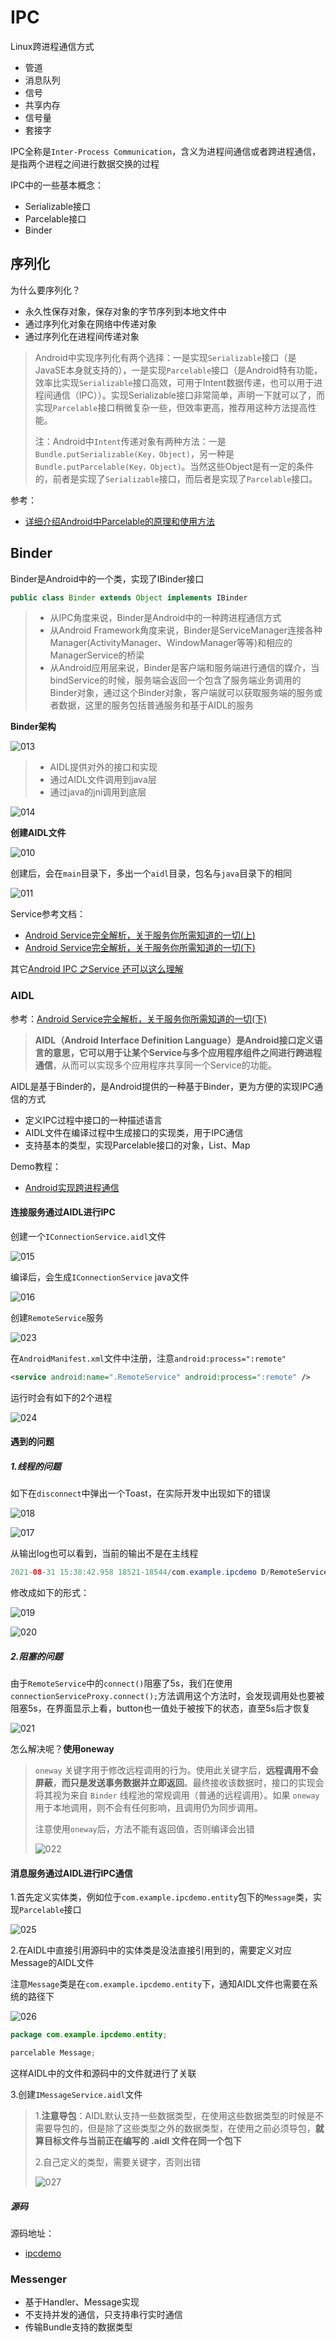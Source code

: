 # IPC

Linux跨进程通信方式

+ 管道
+ 消息队列
+ 信号
+ 共享内存
+ 信号量
+ 套接字



IPC全称是`Inter-Process Communication`，含义为进程间通信或者跨进程通信，是指两个进程之间进行数据交换的过程



IPC中的一些基本概念：

+ Serializable接口
+ Parcelable接口
+ Binder



## 序列化

为什么要序列化？

+ 永久性保存对象，保存对象的字节序列到本地文件中
+ 通过序列化对象在网络中传递对象
+ 通过序列化在进程间传递对象

> Android中实现序列化有两个选择：一是实现`Serializable`接口（是JavaSE本身就支持的），一是实现`Parcelable`接口（是Android特有功能，效率比实现`Serializable`接口高效，可用于Intent数据传递，也可以用于进程间通信（IPC））。实现Serializable接口非常简单，声明一下就可以了，而实现`Parcelable`接口稍微复杂一些，但效率更高，推荐用这种方法提高性能。
>
> 注：Android中`Intent`传递对象有两种方法：一是`Bundle.putSerializable(Key，Object)`，另一种是`Bundle.putParcelable(Key，Object)`。当然这些Object是有一定的条件的，前者是实现了`Serializable`接口，而后者是实现了`Parcelable`接口。

参考：

+ [详细介绍Android中Parcelable的原理和使用方法](https://www.jianshu.com/p/32a2ec8f35ae)



## Binder

Binder是Android中的一个类，实现了IBinder接口

```java
public class Binder extends Object implements IBinder
```

> + 从IPC角度来说，Binder是Android中的一种跨进程通信方式
> + 从Android Framework角度来说，Binder是ServiceManager连接各种Manager(ActivityManager、WindowManager等等)和相应的ManagerService的桥梁
> + 从Android应用层来说，Binder是客户端和服务端进行通信的媒介，当bindService的时候，服务端会返回一个包含了服务端业务调用的Binder对象，通过这个Binder对象，客户端就可以获取服务端的服务或者数据，这里的服务包括普通服务和基于AIDL的服务



**Binder架构**

![013](https://github.com/winfredzen/Android-Basic/blob/master/%E8%BF%9B%E9%98%B6/image/013.png)

> + AIDL提供对外的接口和实现
> + 通过AIDL文件调用到java层
> + 通过java的jni调用到底层

![014](https://github.com/winfredzen/Android-Basic/blob/master/%E8%BF%9B%E9%98%B6/image/014.png)



**创建AIDL文件**

![010](https://github.com/winfredzen/Android-Basic/blob/master/%E8%BF%9B%E9%98%B6/image/010.png)

创建后，会在`main`目录下，多出一个`aidl`目录，包名与`java`目录下的相同

![011](https://github.com/winfredzen/Android-Basic/blob/master/%E8%BF%9B%E9%98%B6/image/011.png)

Service参考文档：

+ [Android Service完全解析，关于服务你所需知道的一切(上)](https://blog.csdn.net/guolin_blog/article/details/11952435)
+ [Android Service完全解析，关于服务你所需知道的一切(下)](https://blog.csdn.net/guolin_blog/article/details/9797169)



其它[Android IPC 之Service 还可以这么理解](https://www.jianshu.com/p/f5e08b06bf7a)



### AIDL

参考：[Android Service完全解析，关于服务你所需知道的一切(下)](https://blog.csdn.net/guolin_blog/article/details/9797169)



> **AIDL（Android Interface Definition Language）**是Android接口定义语言的意思，它可以用于让某个Service与多个应用程序组件之间进行**跨进程通信**，从而可以实现多个应用程序共享同一个Service的功能。

AIDL是基于Binder的，是Android提供的一种基于Binder，更为方便的实现IPC通信的方式

+ 定义IPC过程中接口的一种描述语言
+ AIDL文件在编译过程中生成接口的实现类，用于IPC通信
+ 支持基本的类型，实现Parcelable接口的对象，List、Map



Demo教程：

+ [Android实现跨进程通信](https://www.imooc.com/learn/1195)



#### 连接服务通过AIDL进行IPC



创建一个`IConnectionService.aidl`文件

![015](https://github.com/winfredzen/Android-Basic/blob/master/%E8%BF%9B%E9%98%B6/image/015.png)

编译后，会生成`IConnectionService` java文件

![016](https://github.com/winfredzen/Android-Basic/blob/master/%E8%BF%9B%E9%98%B6/image/016.png)



创建`RemoteService`服务

![023](https://github.com/winfredzen/Android-Basic/blob/master/%E8%BF%9B%E9%98%B6/image/023.png)

在`AndroidManifest.xml`文件中注册，注意`android:process=":remote"`

```xml
<service android:name=".RemoteService" android:process=":remote" />
```

运行时会有如下的2个进程

![024](https://github.com/winfredzen/Android-Basic/blob/master/%E8%BF%9B%E9%98%B6/image/024.png)



#### 遇到的问题

##### 1.线程的问题

如下在`disconnect`中弹出一个Toast，在实际开发中出现如下的错误

![018](https://github.com/winfredzen/Android-Basic/blob/master/%E8%BF%9B%E9%98%B6/image/018.png)

![017](https://github.com/winfredzen/Android-Basic/blob/master/%E8%BF%9B%E9%98%B6/image/017.png)

从输出log也可以看到，当前的输出不是在主线程

```java
2021-08-31 15:38:42.958 18521-18544/com.example.ipcdemo D/RemoteService: thread name = Binder:18521_3
```

修改成如下的形式：

![019](https://github.com/winfredzen/Android-Basic/blob/master/%E8%BF%9B%E9%98%B6/image/019.png)

![020](https://github.com/winfredzen/Android-Basic/blob/master/%E8%BF%9B%E9%98%B6/image/020.png)



##### 2.阻塞的问题

由于`RemoteService`中的`connect()`阻塞了5s，我们在使用`connectionServiceProxy.connect();`方法调用这个方法时，会发现调用处也要被阻塞5s，在界面显示上看，button也一值处于被按下的状态，直至5s后才恢复

![021](https://github.com/winfredzen/Android-Basic/blob/master/%E8%BF%9B%E9%98%B6/image/021.png)

怎么解决呢？**使用oneway**

> `oneway` 关键字用于修改远程调用的行为。使用此关键字后，**远程调用不会屏蔽**，**而只是发送事务数据并立即返回**。最终接收该数据时，接口的实现会将其视为来自 `Binder` 线程池的常规调用（普通的远程调用）。如果 `oneway` 用于本地调用，则不会有任何影响，且调用仍为同步调用。
>
> 注意使用`oneway`后，方法不能有返回值，否则编译会出错
>
> ![022](https://github.com/winfredzen/Android-Basic/blob/master/%E8%BF%9B%E9%98%B6/image/022.png)



#### 消息服务通过AIDL进行IPC通信

1.首先定义实体类，例如位于`com.example.ipcdemo.entity`包下的`Message`类，实现`Parcelable`接口

![025](https://github.com/winfredzen/Android-Basic/blob/master/%E8%BF%9B%E9%98%B6/image/025.png)

2.在AIDL中直接引用源码中的实体类是没法直接引用到的，需要定义对应Message的AIDL文件

注意`Message`类是在`com.example.ipcdemo.entity`下，通知AIDL文件也需要在系统的路径下

![026](https://github.com/winfredzen/Android-Basic/blob/master/%E8%BF%9B%E9%98%B6/image/026.png)

```java
package com.example.ipcdemo.entity;

parcelable Message;
```

这样AIDL中的文件和源码中的文件就进行了关联



3.创建`IMessageService.aidl`文件

> 1.**注意导包**：AIDL默认支持一些数据类型，在使用这些数据类型的时候是不需要导包的，但是除了这些类型之外的数据类型，在使用之前必须导包，**就算目标文件与当前正在编写的 .aidl 文件在同一个包下**
>
> 2.自己定义的类型，需要关键字，否则出错
>
> ![027](https://github.com/winfredzen/Android-Basic/blob/master/%E8%BF%9B%E9%98%B6/image/027.png)







##### 源码

源码地址：

+ [ipcdemo](https://github.com/winfredzen/Android-Basic/tree/master/other/code/ipcdemo)



### Messenger

+ 基于Handler、Message实现
+ 不支持并发的通信，只支持串行实时通信
+ 传输Bundle支持的数据类型



















